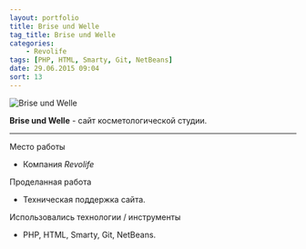 ```yaml
---
layout: portfolio
title: Brise und Welle
tag_title: Brise und Welle
categories:
    - Revolife
tags: [PHP, HTML, Smarty, Git, NetBeans]
date: 29.06.2015 09:04
sort: 13
---
```


![Brise und Welle](/assets/img/work/brise.jpg)

**Brise und Welle** - сайт косметологической студии.

---

Место работы

* Компания _Revolife_

Проделанная работа

* Техническая поддержка сайта.

Использовались технологии / инструменты

* PHP, HTML, Smarty, Git, NetBeans.
